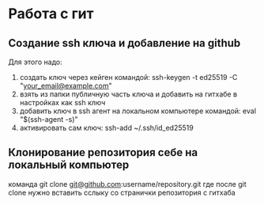 # Работа с гит
## Создание ssh ключа и добавление на github

Для этого надо: 
1. создать ключ через кейген командой: ssh-keygen -t ed25519 -C "your_email@example.com"
2. взять из папки публичную часть ключа и добавить на гитхабе в настройках как ssh ключ
3. добавить ключ в ssh агент на локальном компьютере командой: eval "$(ssh-agent -s)"
4. активировать сам ключ: ssh-add ~/.ssh/id_ed25519

## Клонирование репозитория себе на локальный компьютер
команда git clone git@github.com:username/repository.git
где после git clone нужно вставить сслыку со странички репозитория с гитхаба

